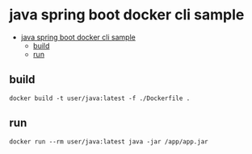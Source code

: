 # java spring boot docker cli sample
- [java spring boot docker cli sample](#java-spring-boot-docker-cli-sample)
  - [build](#build)
  - [run](#run)

## build

`docker build -t user/java:latest -f ./Dockerfile .`

## run

`docker run --rm user/java:latest java -jar /app/app.jar`
